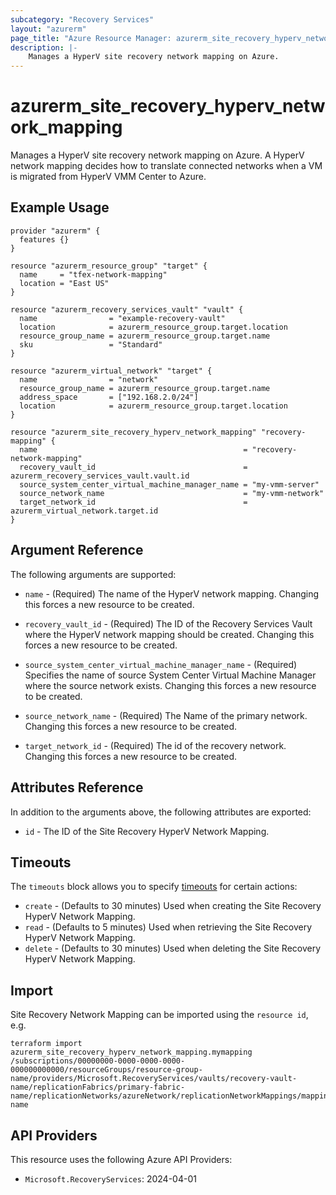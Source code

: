 ```yaml
---
subcategory: "Recovery Services"
layout: "azurerm"
page_title: "Azure Resource Manager: azurerm_site_recovery_hyperv_network_mapping"
description: |-
    Manages a HyperV site recovery network mapping on Azure.
---
```


# azurerm_site_recovery_hyperv_network_mapping

Manages a HyperV site recovery network mapping on Azure. A HyperV network mapping decides how to translate connected networks when a VM is migrated from HyperV VMM Center to Azure.

## Example Usage

```hcl
provider "azurerm" {
  features {}
}

resource "azurerm_resource_group" "target" {
  name     = "tfex-network-mapping"
  location = "East US"
}

resource "azurerm_recovery_services_vault" "vault" {
  name                = "example-recovery-vault"
  location            = azurerm_resource_group.target.location
  resource_group_name = azurerm_resource_group.target.name
  sku                 = "Standard"
}

resource "azurerm_virtual_network" "target" {
  name                = "network"
  resource_group_name = azurerm_resource_group.target.name
  address_space       = ["192.168.2.0/24"]
  location            = azurerm_resource_group.target.location
}

resource "azurerm_site_recovery_hyperv_network_mapping" "recovery-mapping" {
  name                                              = "recovery-network-mapping"
  recovery_vault_id                                 = azurerm_recovery_services_vault.vault.id
  source_system_center_virtual_machine_manager_name = "my-vmm-server"
  source_network_name                               = "my-vmm-network"
  target_network_id                                 = azurerm_virtual_network.target.id
}
```

## Argument Reference

The following arguments are supported:

* `name` - (Required) The name of the HyperV network mapping. Changing this forces a new resource to be created.

* `recovery_vault_id` - (Required) The ID of the Recovery Services Vault where the HyperV network mapping should be created. Changing this forces a new resource to be created.

* `source_system_center_virtual_machine_manager_name` - (Required) Specifies the name of source System Center Virtual Machine Manager where the source network exists. Changing this forces a new resource to be created. 

* `source_network_name` - (Required) The Name of the primary network. Changing this forces a new resource to be created.

* `target_network_id` - (Required) The id of the recovery network. Changing this forces a new resource to be created.

## Attributes Reference

In addition to the arguments above, the following attributes are exported:

* `id` - The ID of the Site Recovery HyperV Network Mapping.

## Timeouts

The `timeouts` block allows you to specify [timeouts](https://www.terraform.io/language/resources/syntax#operation-timeouts) for certain actions:

* `create` - (Defaults to 30 minutes) Used when creating the Site Recovery HyperV Network Mapping.
* `read` - (Defaults to 5 minutes) Used when retrieving the Site Recovery HyperV Network Mapping.
* `delete` - (Defaults to 30 minutes) Used when deleting the Site Recovery HyperV Network Mapping.

## Import

Site Recovery Network Mapping can be imported using the `resource id`, e.g.

```shell
terraform import  azurerm_site_recovery_hyperv_network_mapping.mymapping /subscriptions/00000000-0000-0000-0000-000000000000/resourceGroups/resource-group-name/providers/Microsoft.RecoveryServices/vaults/recovery-vault-name/replicationFabrics/primary-fabric-name/replicationNetworks/azureNetwork/replicationNetworkMappings/mapping-name
```

## API Providers
<!-- This section is generated, changes will be overwritten -->
This resource uses the following Azure API Providers:

* `Microsoft.RecoveryServices`: 2024-04-01
